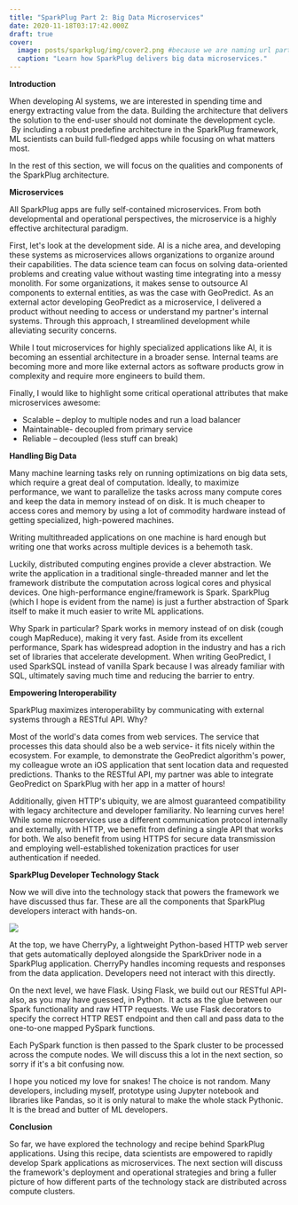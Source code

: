 ```yaml
---
title: "SparkPlug Part 2: Big Data Microservices"
date: 2020-11-18T03:17:42.000Z
draft: true
cover:
  image: posts/sparkplug/img/cover2.png #because we are naming url part1 relative name does not work with routing system
  caption: "Learn how SparkPlug delivers big data microservices."
---
```



**Introduction**

When developing AI systems, we are interested in spending time and energy extracting value from the data. Building the architecture that delivers the solution to the end-user should not dominate the development cycle.  By including a robust predefine architecture in the SparkPlug framework, ML scientists can build full-fledged apps while focusing on what matters most. 

In the rest of this section, we will focus on the qualities and components of the SparkPlug architecture. 

  

**Microservices**

All SparkPlug apps are fully self-contained microservices. From both developmental and operational perspectives, the microservice is a highly effective architectural paradigm.

First, let's look at the development side. AI is a niche area, and developing these systems as microservices allows organizations to organize around their capabilities. The data science team can focus on solving data-oriented problems and creating value without wasting time integrating into a messy monolith. For some organizations, it makes sense to outsource AI components to external entities, as was the case with GeoPredict. As an external actor developing GeoPredict as a microservice, I delivered a product without needing to access or understand my partner's internal systems. Through this approach, I streamlined development while alleviating security concerns.

While I tout microservices for highly specialized applications like AI, it is becoming an essential architecture in a broader sense. Internal teams are becoming more and more like external actors as software products grow in complexity and require more engineers to build them.

Finally, I would like to highlight some critical operational attributes that make microservices awesome:

*   Scalable – deploy to multiple nodes and run a load balancer
*   Maintainable- decoupled from primary service
*   Reliable – decoupled (less stuff can break)

**Handling Big Data** 

Many machine learning tasks rely on running optimizations on big data sets, which require a great deal of computation. Ideally, to maximize performance, we want to parallelize the tasks across many compute cores and keep the data in memory instead of on disk. It is much cheaper to access cores and memory by using a lot of commodity hardware instead of getting specialized, high-powered machines. 

Writing multithreaded applications on one machine is hard enough but writing one that works across multiple devices is a behemoth task.

Luckily, distributed computing engines provide a clever abstraction. We write the application in a traditional single-threaded manner and let the framework distribute the computation across logical cores and physical devices. One high-performance engine/framework is Spark. SparkPlug (which I hope is evident from the name) is just a further abstraction of Spark itself to make it much easier to write ML applications. 

Why Spark in particular? Spark works in memory instead of on disk (cough cough MapReduce), making it very fast. Aside from its excellent performance, Spark has widespread adoption in the industry and has a rich set of libraries that accelerate development. When writing GeoPredict, I used SparkSQL instead of vanilla Spark because I was already familiar with SQL, ultimately saving much time and reducing the barrier to entry.

  

**Empowering Interoperability** 

SparkPlug maximizes interoperability by communicating with external systems through a RESTful API. Why?

Most of the world's data comes from web services. The service that processes this data should also be a web service- it fits nicely within the ecosystem. For example, to demonstrate the GeoPredict algorithm's power, my colleague wrote an iOS application that sent location data and requested predictions. Thanks to the RESTful API, my partner was able to integrate GeoPredict on SparkPlug with her app in a matter of hours!

Additionally, given HTTP's ubiquity, we are almost guaranteed compatibility with legacy architecture and developer familiarity. No learning curves here! While some microservices use a different communication protocol internally and externally, with HTTP, we benefit from defining a single API that works for both. We also benefit from using HTTPS for secure data transmission and employing well-established tokenization practices for user authentication if needed.

  

**SparkPlug Developer Technology Stack** 

Now we will dive into the technology stack that powers the framework we have discussed thus far. These are all the components that SparkPlug developers interact with hands-on. 

![](/posts/sparkplug/img/DevStack.png)

At the top, we have CherryPy, a lightweight Python-based HTTP web server that gets automatically deployed alongside the SparkDriver node in a SparkPlug application. CherryPy handles incoming requests and responses from the data application. Developers need not interact with this directly. 

On the next level, we have Flask. Using Flask, we build out our RESTful API- also, as you may have guessed, in Python.  It acts as the glue between our Spark functionality and raw HTTP requests. We use Flask decorators to specify the correct HTTP REST endpoint and then call and pass data to the one-to-one mapped PySpark functions.  

Each PySpark function is then passed to the Spark cluster to be processed across the compute nodes. We will discuss this a lot in the next section, so sorry if it's a bit confusing now. 

I hope you noticed my love for snakes! The choice is not random. Many developers, including myself, prototype using Jupyter notebook and libraries like Pandas, so it is only natural to make the whole stack Pythonic. It is the bread and butter of ML developers.

  

**Conclusion**

So far, we have explored the technology and recipe behind SparkPlug applications. Using this recipe, data scientists are empowered to rapidly develop Spark applications as microservices. The next section will discuss the framework's deployment and operational strategies and bring a fuller picture of how different parts of the technology stack are distributed across compute clusters.
